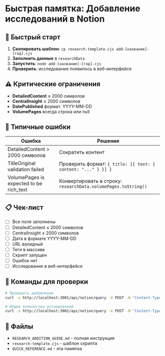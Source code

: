 # Быстрая памятка: Добавление исследований в Notion

## 🚀 Быстрый старт

1. **Скопировать шаблон**: `cp research-template.cjs add-[название]-[год].cjs`
2. **Заполнить данные** в `researchData`
3. **Запустить**: `node add-[название]-[год].cjs`
4. **Проверить**: исследование появилось в веб-интерфейсе

## ⚠️ Критические ограничения

- **DetailedContent** ≤ 2000 символов
- **CentralInsight** ≤ 2000 символов
- **DatePublished** формат: YYYY-MM-DD
- **VolumePages** всегда строка или null

## 🔧 Типичные ошибки

| Ошибка | Решение |
|--------|---------|
| DetailedContent > 2000 символов | Сократить контент |
| TitleOriginal validation failed | Проверить формат: `{ title: [{ text: { content: "..." } }] }` |
| VolumePages is expected to be rich_text | Конвертировать в строку: `researchData.volumePages.toString()` |

## 📋 Чек-лист

- [ ] Все поля заполнены
- [ ] DetailedContent ≤ 2000 символов
- [ ] CentralInsight ≤ 2000 символов
- [ ] Дата в формате YYYY-MM-DD
- [ ] URL валидный
- [ ] Теги в массиве
- [ ] Скрипт запущен
- [ ] Ошибок нет
- [ ] Исследование в веб-интерфейсе

## 🎯 Команды для проверки

```bash
# Проверить добавление
curl -s http://localhost:3001/api/notion/query -X POST -H "Content-Type: application/json" -d '{"filter":{"property":"TitleOriginal","title":{"contains":"[название]"}}}' | jq '.results[] | {title: .properties.TitleOriginal.title[0].text.content, id: .id}'

# Общее количество исследований
curl -s http://localhost:3001/api/notion/query -X POST -H "Content-Type: application/json" -d '{}' | jq '.results | length'
```

## 📁 Файлы

- `RESEARCH_ADDITION_GUIDE.md` - полная инструкция
- `research-template.cjs` - шаблон скрипта
- `QUICK_REFERENCE.md` - эта памятка


